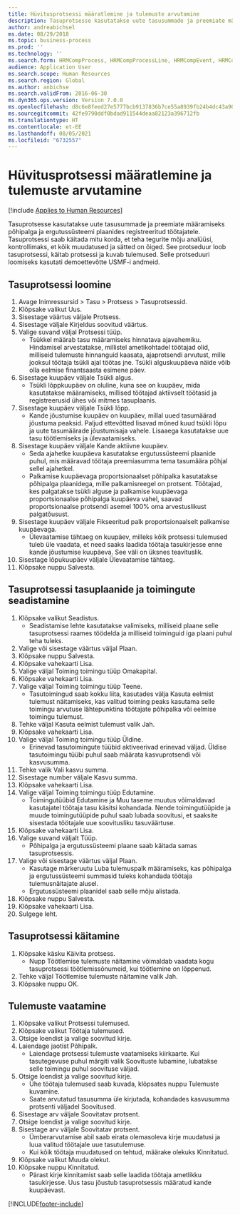 ```yaml
---
title: Hüvitusprotsessi määratlemine ja tulemuste arvutamine
description: Tasuprotsesse kasutatakse uute tasusummade ja preemiate määramiseks põhipalga ja ergutussüsteemi plaanides registreeritud töötajatele.
author: andreabichsel
ms.date: 08/29/2018
ms.topic: business-process
ms.prod: ''
ms.technology: ''
ms.search.form: HRMCompProcess, HRMCompProcessLine, HRMCompEvent, HRMCompEventEmpl, HcmCompensationWorkspace
audience: Application User
ms.search.scope: Human Resources
ms.search.region: Global
ms.author: anbichse
ms.search.validFrom: 2016-06-30
ms.dyn365.ops.version: Version 7.0.0
ms.openlocfilehash: d8c6e8feed27e5777bcb9137836b7ce55a8939fb24b4dc43a902087edea30ac3
ms.sourcegitcommit: 42fe9790ddf0bdad911544deaa82123a396712fb
ms.translationtype: HT
ms.contentlocale: et-EE
ms.lasthandoff: 08/05/2021
ms.locfileid: "6732557"
---
```

# <a name="define-compensation-process-and-calculate-results"></a>Hüvitusprotsessi määratlemine ja tulemuste arvutamine

[!include [Applies to Human Resources](../includes/applies-to-hr.md)]

Tasuprotsesse kasutatakse uute tasusummade ja preemiate määramiseks põhipalga ja ergutussüsteemi plaanides registreeritud töötajatele. Tasuprotsessi saab käitada mitu korda, et teha tegurite mõju analüüsi, kontrollimaks, et kõik muudatused ja sätted on õiged. See protseduur loob tasuprotsessi, käitab protsessi ja kuvab tulemused. Selle protseduuri loomiseks kasutati demoettevõtte USMF-i andmeid.


## <a name="create-a-compensation-process"></a>Tasuprotsessi loomine
1. Avage Inimressursid > Tasu > Protsess > Tasuprotsessid.
2. Klõpsake valikut Uus.
3. Sisestage väärtus väljale Protsess.
4. Sisestage väljale Kirjeldus soovitud väärtus.
5. Valige suvand väljal Protsessi tüüp.
    * Tsükkel määrab tasu määramiseks hinnatava ajavahemiku. Hindamisel arvestatakse, millistel ametikohtadel töötajad olid, milliseid tulemuste hinnanguid kaasata, ajaprotsendi arvutust, mille jooksul töötaja tsükli ajal töötas jne. Tsükli alguskuupäeva näide võib olla eelmise finantsaasta esimene päev.  
6. Sisestage kuupäev väljale Tsükli algus.
    * Tsükli lõppkuupäev on oluline, kuna see on kuupäev, mida kasutatakse määramiseks, millised töötajad aktiivselt töötasid ja registreerusid ühes või mitmes tasuplaanis.  
7. Sisestage kuupäev väljale Tsükli lõpp.
    * Kande jõustumise kuupäev on kuupäev, millal uued tasumäärad jõustuma peaksid. Paljud ettevõtted lisavad mõned kuud tsükli lõpu ja uute tasumäärade jõustumisaja vahele. Lisaaega kasutatakse uue tasu töötlemiseks ja ülevaatamiseks.  
8. Sisestage kuupäev väljale Kande aktiivne kuupäev.
    * Seda ajahetke kuupäeva kasutatakse ergutussüsteemi plaanide puhul, mis määravad töötaja preemiasumma tema tasumäära põhjal sellel ajahetkel.  
    * Palkamise kuupäevaga proportsionaalset põhipalka kasutatakse põhipalga plaanidega, mille palkamisreegel on protsent.  Töötajad, kes palgatakse tsükli alguse ja palkamise kuupäevaga proportsionaalse põhipalga kuupäeva vahel, saavad proportsionaalse protsendi asemel 100% oma arvestuslikust palgatõusust.  
9. Sisestage kuupäev väljale Fikseeritud palk proportsionaalselt palkamise kuupäevaga.
    * Ülevaatamise tähtaeg on kuupäev, milleks kõik protsessi tulemused tuleb üle vaadata, et need saaks laadida töötaja tasukirjesse enne kande jõustumise kuupäeva. See väli on üksnes teavituslik.  
10. Sisestage lõpukuupäev väljale Ülevaatamise tähtaeg.
11. Klõpsake nuppu Salvesta.

## <a name="setup-the-compensation-plans-and-actions-for-a-compensation-process"></a>Tasuprotsessi tasuplaanide ja toimingute seadistamine
1. Klõpsake valikut Seadistus.
    * Seadistamise lehte kasutatakse valimiseks, milliseid plaane selle tasuprotsessi raames töödelda ja milliseid toiminguid iga plaani puhul teha tuleks.  
2. Valige või sisestage väärtus väljal Plaan.
3. Klõpsake nuppu Salvesta.
4. Klõpsake vahekaarti Lisa.
5. Valige väljal Toiming toimingu tüüp Omakapital.
6. Klõpsake vahekaarti Lisa.
7. Valige väljal Toiming toimingu tüüp Teene.
    * Tasutoimingud saab kokku liita, kasutades välja Kasuta eelmist tulemust näitamiseks, kas valitud toiming peaks kasutama selle toimingu arvutuse lähtepunktina töötajate põhipalka või eelmise toimingu tulemust.  
8. Tehke väljal Kasuta eelmist tulemust valik Jah.
9. Klõpsake vahekaarti Lisa.
10. Valige väljal Toiming toimingu tüüp Üldine.
    * Erinevad tasutoimingute tüübid aktiveerivad erinevad väljad. Üldise tasutoimingu tüübi puhul saab määrata kasvuprotsendi või kasvusumma.  
11. Tehke valik Vali kasvu summa.
12. Sisestage number väljale Kasvu summa.
13. Klõpsake vahekaarti Lisa.
14. Valige väljal Toiming toimingu tüüp Edutamine.
    * Toimingutüübid Edutamine ja Muu taseme muutus võimaldavad kasutajatel töötaja tasu käsitsi kohandada. Nende toimingutüüpide ja muude toimingutüüpide puhul saab lubada soovitusi, et saaksite sisestada töötajale uue soovitusliku tasuväärtuse.  
15. Klõpsake vahekaarti Lisa.
16. Valige suvand väljalt Tüüp.
    * Põhipalga ja ergutussüsteemi plaane saab käitada samas tasuprotsessis.  
17. Valige või sisestage väärtus väljal Plaan.
    * Kasutage märkeruutu Luba tulemuspalk määramiseks, kas põhipalga ja ergutussüsteemi summasid tuleks kohandada töötaja tulemusnäitajate alusel.  
    * Ergutussüsteemi plaanidel saab selle mõju alistada.  
18. Klõpsake nuppu Salvesta.
19. Klõpsake vahekaarti Lisa.
20. Sulgege leht.

## <a name="run-the-compensation-process"></a>Tasuprotsessi käitamine
1. Klõpsake käsku Käivita protsess.
    * Nupp Töötlemise tulemuste näitamine võimaldab vaadata kogu tasuprotsessi töötlemissõnumeid, kui töötlemine on lõppenud.  
2. Tehke väljal Töötlemise tulemuste näitamine valik Jah.
3. Klõpsake nuppu OK.

## <a name="view-the-results"></a>Tulemuste vaatamine
1. Klõpsake valikut Protsessi tulemused.
2. Klõpsake valikut Töötaja tulemused.
3. Otsige loendist ja valige soovitud kirje.
4. Laiendage jaotist Põhipalk.
    * Laiendage protsessi tulemuste vaatamiseks kiirkaarte. Kui tasutegevuse puhul märgiti valik Soovituste lubamine, lubatakse selle toimingu puhul soovituse väljad.  
5. Otsige loendist ja valige soovitud kirje.
    * Ühe töötaja tulemused saab kuvada, klõpsates nuppu Tulemuste kuvamine.  
    * Saate arvutatud tasusumma üle kirjutada, kohandades kasvusumma protsenti väljadel Soovitused.  
6. Sisestage arv väljale Soovitatav protsent.
7. Otsige loendist ja valige soovitud kirje.
8. Sisestage arv väljale Soovitatav protsent.
    * Ümberarvutamise abil saab eirata olemasoleva kirje muudatusi ja luua valitud töötajale uue tasutulemuse.  
    * Kui kõik töötaja muudatused on tehtud, määrake olekuks Kinnitatud.  
9. Klõpsake valikut Muuda olekut.
10. Klõpsake nuppu Kinnitatud.
    * Pärast kirje kinnitamist saab selle laadida töötaja ametlikku tasukirjesse. Uus tasu jõustub tasuprotsessis määratud kande kuupäevast.  



[!INCLUDE[footer-include](../includes/footer-banner.md)]